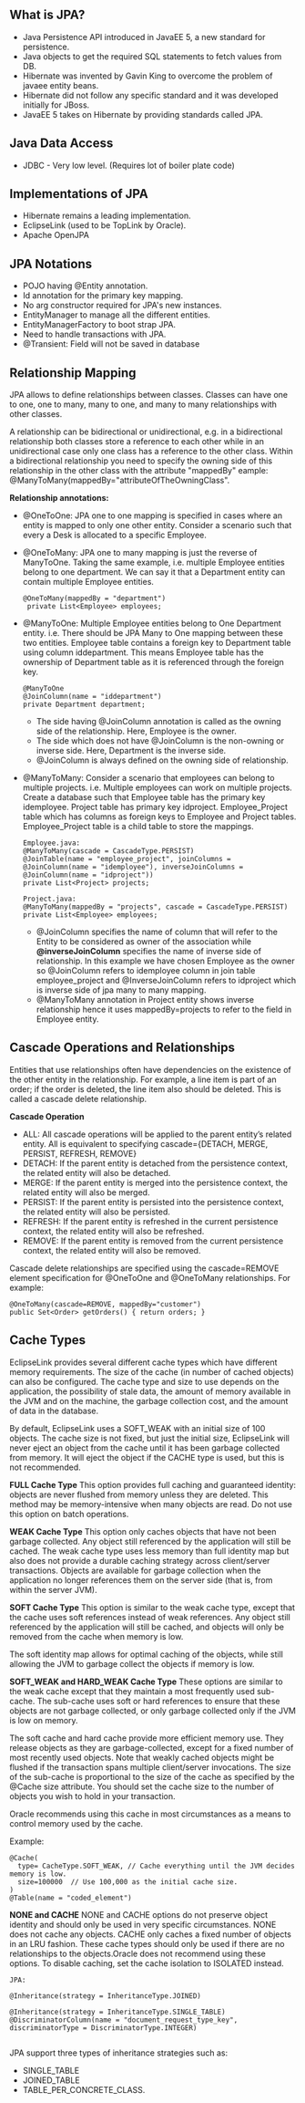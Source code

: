 ## What is JPA?
* Java Persistence API introduced in JavaEE 5, a new standard for persistence.
* Java objects to get the required SQL statements to fetch values from DB.
* Hibernate was invented by Gavin King to overcome the problem of javaee entity beans.
* Hibernate did not follow any specific standard and it was developed initially for JBoss.
* JavaEE 5 takes on Hibernate by providing standards called JPA.

## Java Data Access
* JDBC - Very low level. (Requires lot of boiler plate code)

## Implementations of JPA
* Hibernate remains a leading implementation.
* EclipseLink (used to be TopLink by Oracle).
* Apache OpenJPA

## JPA Notations
* POJO having @Entity annotation.
* Id annotation for the primary key mapping.
* No arg constructor required for JPA's new instances.
* EntityManager to manage all the different entities.
* EntityManagerFactory to boot strap JPA.
* Need to handle transactions with JPA.
* @Transient: Field will not be saved in database

## Relationship Mapping
JPA allows to define relationships between classes. Classes can have one to one, one to many, many to one, and many to many relationships with other classes.

A relationship can be bidirectional or unidirectional, e.g. in a bidirectional relationship both classes store a reference to each other while in an unidirectional case only one class has a reference to the other class. Within a bidirectional relationship you need to specify the owning side of this relationship in the other class with the attribute "mappedBy" eample: @ManyToMany(mappedBy="attributeOfTheOwningClass".

**Relationship annotations:**
* @OneToOne: JPA one to one mapping is specified in cases where an entity is mapped to only one other entity. Consider a scenario such that every a Desk is allocated to a specific Employee.
* @OneToMany: JPA one to many mapping is just the reverse of ManyToOne. Taking the same example, i.e. multiple Employee entities belong to one department. We can say it that a Department entity can contain multiple Employee entities. 
   ```
   @OneToMany(mappedBy = "department")
	private List<Employee> employees;
   ```
* @ManyToOne: Multiple Employee entities belong to One Department entity. i.e. There should be JPA Many to One mapping between      these two entities. Employee table contains a foreign key to Department table using column iddepartment. This means Employee    table has the ownership of Department table as it is referenced through the foreign key.

   ```
   @ManyToOne
   @JoinColumn(name = "iddepartment")
   private Department department;
   ```
   * The side having @JoinColumn annotation is called as the owning side of the relationship. Here, Employee is the owner.
   * The side which does not have @JoinColumn is the non-owning or inverse side. Here, Department is the inverse side.
   * @JoinColumn is always defined on the owning side of relationship.
* @ManyToMany: Consider a scenario that employees can belong to multiple projects. i.e. Multiple employees can work on multiple projects. Create a database such that Employee table has the primary key idemployee. Project table has primary key idproject. Employee_Project table which has columns as foreign keys to Employee and Project tables. Employee_Project table is a child table to store the mappings.

	```
	Employee.java:
	@ManyToMany(cascade = CascadeType.PERSIST)
	@JoinTable(name = "employee_project", joinColumns = @JoinColumn(name = "idemployee"), inverseJoinColumns = @JoinColumn(name = "idproject"))
	private List<Project> projects;

	Project.java:
	@ManyToMany(mappedBy = "projects", cascade = CascadeType.PERSIST)
	private List<Employee> employees;
	```
	* @JoinColumn specifies the name of column that will refer to the Entity to be considered as owner of the association while **@inverseJoinColumn** specifies the name of inverse side of relationship. In this example we have chosen Employee as the owner so @JoinColumn refers to idemployee column in join table employee_project and @InverseJoinColumn refers to idproject which is inverse side of jpa many to many mapping.
	* @ManyToMany annotation in Project entity shows inverse relationship hence it uses mappedBy=projects to refer to the field in Employee entity. 
	
## Cascade Operations and Relationships
Entities that use relationships often have dependencies on the existence of the other entity in the relationship. For example, a line item is part of an order; if the order is deleted, the line item also should be deleted. This is called a cascade delete relationship.

**Cascade Operation**
* ALL: All cascade operations will be applied to the parent entity’s related entity. All is equivalent to specifying cascade={DETACH, MERGE, PERSIST, REFRESH, REMOVE}
* DETACH:  If the parent entity is detached from the persistence context, the related entity will also be detached.
* MERGE: If the parent entity is merged into the persistence context, the related entity will also be merged.
* PERSIST: If the parent entity is persisted into the persistence context, the related entity will also be persisted.
* REFRESH: If the parent entity is refreshed in the current persistence context, the related entity will also be refreshed.
* REMOVE: If the parent entity is removed from the current persistence context, the related entity will also be removed.

Cascade delete relationships are specified using the cascade=REMOVE element specification for @OneToOne and @OneToMany relationships. For example:
```
@OneToMany(cascade=REMOVE, mappedBy="customer")
public Set<Order> getOrders() { return orders; }
```

## Cache Types
EclipseLink provides several different cache types which have different memory requirements. The size of the cache (in number of cached objects) can also be configured. The cache type and size to use depends on the application, the possibility of stale data, the amount of memory available in the JVM and on the machine, the garbage collection cost, and the amount of data in the database.

By default, EclipseLink uses a SOFT_WEAK with an initial size of 100 objects. The cache size is not fixed, but just the initial size, EclipseLink will never eject an object from the cache until it has been garbage collected from memory. It will eject the object if the CACHE type is used, but this is not recommended. 

**FULL Cache Type**
This option provides full caching and guaranteed identity: objects are never flushed from memory unless they are deleted. This method may be memory-intensive when many objects are read. Do not use this option on batch operations.

**WEAK Cache Type**
This option only caches objects that have not been garbage collected. Any object still referenced by the application will still be cached. The weak cache type uses less memory than full identity map but also does not provide a durable caching strategy across client/server transactions. Objects are available for garbage collection when the application no longer references them on the server side (that is, from within the server JVM).

**SOFT Cache Type**
This option is similar to the weak cache type, except that the cache uses soft references instead of weak references. Any object still referenced by the application will still be cached, and objects will only be removed from the cache when memory is low.

The soft identity map allows for optimal caching of the objects, while still allowing the JVM to garbage collect the objects if memory is low.

**SOFT_WEAK and HARD_WEAK Cache Type**
These options are similar to the weak cache except that they maintain a most frequently used sub-cache. The sub-cache uses soft or hard references to ensure that these objects are not garbage collected, or only garbage collected only if the JVM is low on memory.

The soft cache and hard cache provide more efficient memory use. They release objects as they are garbage-collected, except for a fixed number of most recently used objects. Note that weakly cached objects might be flushed if the transaction spans multiple client/server invocations. The size of the sub-cache is proportional to the size of the cache as specified by the @Cache size attribute. You should set the cache size to the number of objects you wish to hold in your transaction.

Oracle recommends using this cache in most circumstances as a means to control memory used by the cache.

Example:

```
@Cache(
  type= CacheType.SOFT_WEAK, // Cache everything until the JVM decides memory is low.
  size=100000  // Use 100,000 as the initial cache size.
)
@Table(name = "coded_element")
```

**NONE and CACHE**
NONE and CACHE options do not preserve object identity and should only be used in very specific circumstances. NONE does not cache any objects. CACHE only caches a fixed number of objects in an LRU fashion. These cache types should only be used if there are no relationships to the objects.Oracle does not recommend using these options. To disable caching, set the cache isolation to ISOLATED instead.

```
JPA:

@Inheritance(strategy = InheritanceType.JOINED)

@Inheritance(strategy = InheritanceType.SINGLE_TABLE)
@DiscriminatorColumn(name = "document_request_type_key", discriminatorType = DiscriminatorType.INTEGER)


```

JPA support three types of inheritance strategies such as:
* SINGLE_TABLE 
* JOINED_TABLE 
* TABLE_PER_CONCRETE_CLASS.
